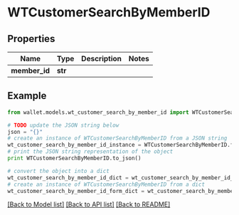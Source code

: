 # WTCustomerSearchByMemberID


## Properties

Name | Type | Description | Notes
------------ | ------------- | ------------- | -------------
**member_id** | **str** |  | 

## Example

```python
from wallet.models.wt_customer_search_by_member_id import WTCustomerSearchByMemberID

# TODO update the JSON string below
json = "{}"
# create an instance of WTCustomerSearchByMemberID from a JSON string
wt_customer_search_by_member_id_instance = WTCustomerSearchByMemberID.from_json(json)
# print the JSON string representation of the object
print WTCustomerSearchByMemberID.to_json()

# convert the object into a dict
wt_customer_search_by_member_id_dict = wt_customer_search_by_member_id_instance.to_dict()
# create an instance of WTCustomerSearchByMemberID from a dict
wt_customer_search_by_member_id_form_dict = wt_customer_search_by_member_id.from_dict(wt_customer_search_by_member_id_dict)
```
[[Back to Model list]](../README.md#documentation-for-models) [[Back to API list]](../README.md#documentation-for-api-endpoints) [[Back to README]](../README.md)


